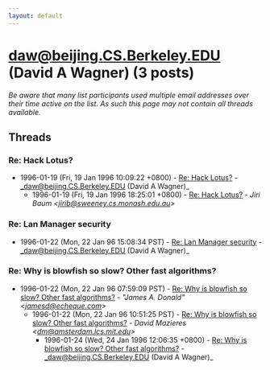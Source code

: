 ```yaml
---
layout: default
---
```


# daw@beijing.CS.Berkeley.EDU (David A Wagner) (3 posts)

_Be aware that many list participants used multiple email addresses over their time active on the list. As such this page may not contain all threads available._

## Threads

### Re: Hack Lotus?
+ 1996-01-19 (Fri, 19 Jan 1996 10:09:22 +0800) - [Re: Hack Lotus?](/archive/1996/01/db5ebbb9c9714774ec2756e36012aba2e584f8b194f8a7a00a1f89ccb6c4566a) - _daw@beijing.CS.Berkeley.EDU (David A Wagner)_
  + 1996-01-19 (Fri, 19 Jan 1996 18:25:01 +0800) - [Re: Hack Lotus?](/archive/1996/01/3b48d27dbe1b9468d10f87b7c320d57ae03adb13f8572017e1a9ad987e3bba33) - _Jiri Baum \<jirib@sweeney.cs.monash.edu.au\>_

### Re: Lan Manager security
+ 1996-01-22 (Mon, 22 Jan 96 15:08:34 PST) - [Re: Lan Manager security](/archive/1996/01/c27699435b2f9e8f6f8a68c86afbf8f7fb4ef94c0e4391f68429826b43c46ca1) - _daw@beijing.CS.Berkeley.EDU (David A Wagner)_

### Re: Why is blowfish so slow?  Other fast algorithms?
+ 1996-01-22 (Mon, 22 Jan 96 07:59:09 PST) - [Re: Why is blowfish so slow?  Other fast algorithms?](/archive/1996/01/1b063305cccf9c2b1ecea2b3dd667e3edf4bb1d7a0713cf3f2b521e0766a80ed) - _"James A. Donald" \<jamesd@echeque.com\>_
  + 1996-01-22 (Mon, 22 Jan 96 10:51:25 PST) - [Re: Why is blowfish so slow?  Other fast algorithms?](/archive/1996/01/ee98a279204078d6b909d99159aea0dfa0744830f3169b4695cb1129d3b05887) - _David Mazieres \<dm@amsterdam.lcs.mit.edu\>_
    + 1996-01-24 (Wed, 24 Jan 1996 12:06:35 +0800) - [Re: Why is blowfish so slow?  Other fast algorithms?](/archive/1996/01/42a18816452f9b2f1951f4ee74a71d1b711c257dc6a296268423e92ff59e35ee) - _daw@beijing.CS.Berkeley.EDU (David A Wagner)_

